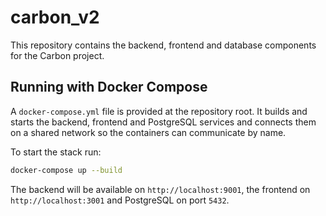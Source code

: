 # carbon_v2

This repository contains the backend, frontend and database components for the Carbon project.

## Running with Docker Compose

A `docker-compose.yml` file is provided at the repository root. It builds and starts the backend, frontend and PostgreSQL services and connects them on a shared network so the containers can communicate by name.

To start the stack run:

```bash
docker-compose up --build
```

The backend will be available on `http://localhost:9001`, the frontend on `http://localhost:3001` and PostgreSQL on port `5432`.
